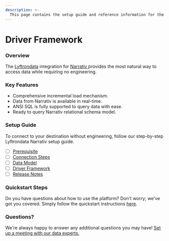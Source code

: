 ```yaml
---
description: >-
  This page contains the setup guide and reference information for the Narrativ source connector.
---
```


# Driver Framework

### Overview

The [Lyftrondata](https://www.lyftrondata.com/) integration for [Narrativ](https://www.lyftrondata.com/integration/narrativ/)[ ](https://www.lyftrondata.com/integration/narrativ/)provides the most natural way to access data while requiring no engineering.

### Key Features

* Comprehensive incremental load mechanism.
* Data from Narrativ is available in real-time.&#x20;
* ANSI SQL is fully supported to query data with ease.
* Ready to query Narrativ relational schema model.

### Setup Guide

To connect to your destination without engineering, follow our step-by-step Lyftrondata Narrativ setup guide.

* [ ] [Prerequisite](../../marketing-analytics/narrativ/prerequisite.md)
* [ ] [Connection Steps](../../marketing-analytics/narrativ/connection-steps.md)
* [ ] [Data Model](../../marketing-analytics/narrativ/data-model/)
* [ ] [Driver Framework](../../marketing-analytics/narrativ/driver-framework/)
* [ ] [Release Notes](../../marketing-analytics/narrativ/release-notes.md)

### Quickstart Steps

Do you have questions about how to use the platform? Don't worry; we've got you covered. Simply follow the quickstart instructions [here](../../../quickstart-steps.md).

### Questions? <a href="#questions" id="questions"></a>

We're always happy to answer any additional questions you may have! [Set up a meeting with our data experts.](https://www.lyftrondata.com/book-a-meeting/)



